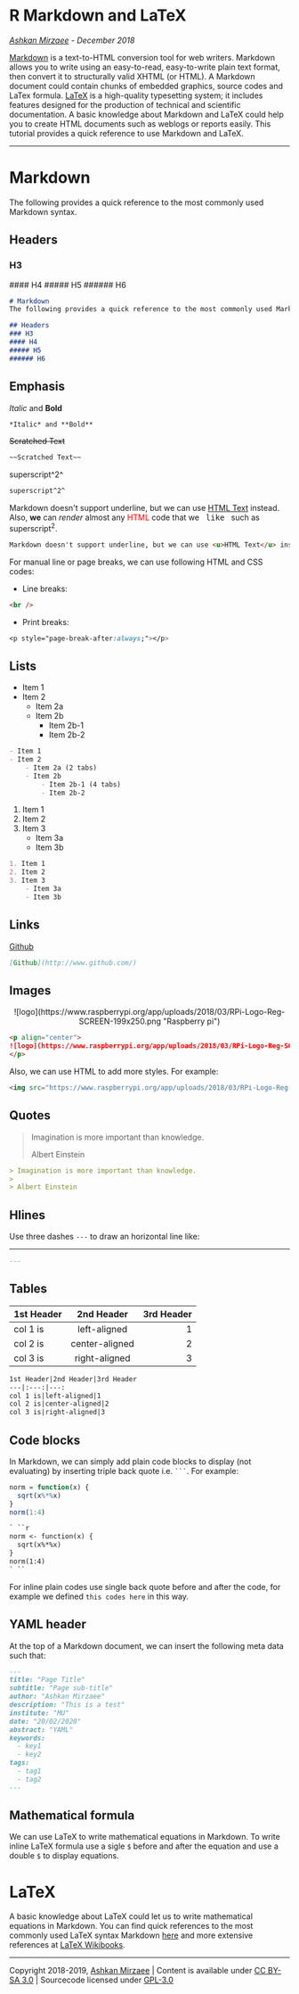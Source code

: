 
# R Markdown and LaTeX
*[Ashkan Mirzaee](https://ashki23.github.io/index.html) - December 2018*

[Markdown](https://daringfireball.net/projects/markdown/) is a text-to-HTML conversion tool for web writers. Markdown allows you to write using an easy-to-read, easy-to-write plain text format, then convert it to structurally valid XHTML (or HTML). A Markdown document could contain chunks of embedded graphics, source codes and LaTex formula. [LaTeX](https://www.latex-project.org//) is a high-quality typesetting system; it includes features designed for the production of technical and scientific documentation. A basic knowledge about Markdown and LaTeX could help you to create HTML documents such as weblogs or reports easily. This tutorial provides a quick reference to use Markdown and LaTeX.

---

# Markdown
The following provides a quick reference to the most commonly used Markdown syntax.

## Headers
<h3>H3</h3>
#### H4
##### H5
###### H6

```markdown
# Markdown
The following provides a quick reference to the most commonly used Markdown syntax.

## Headers
### H3
#### H4
##### H5
###### H6
```

## Emphasis
*Italic* and **Bold**

```markdown
*Italic* and **Bold**
```

~~Scratched Text~~

```markdown
~~Scratched Text~~
```

superscript^2^

```markdown
superscript^2^
```

Markdown doesn't support underline, but we can use <u>HTML Text</u> instead. Also, <b>we</b> can <i>render</i> almost any <span style="color:red;">HTML</span> code that we &nbsp; <kbd>like</kbd>  &nbsp; such as superscript<sup>2</sup>.

```html
Markdown doesn't support underline, but we can use <u>HTML Text</u> instead. Also, <b>we</b> can <i>render</i> almost any <span style="color:red;">HTML</span> code that we &nbsp; <kbd>like</kbd> &nbsp; such as superscript<sup>2</sup>.
```

For manual line or page breaks, we can use following HTML and CSS codes:

- Line breaks:

```html
<br />
```

- Print breaks:

```css
<p style="page-break-after:always;"></p>
```

## Lists
- Item 1
- Item 2
    - Item 2a
    - Item 2b
        - Item 2b-1
        - Item 2b-2

```markdown
- Item 1
- Item 2
    - Item 2a (2 tabs)
    - Item 2b
        - Item 2b-1 (4 tabs)
        - Item 2b-2
```

1. Item 1
2. Item 2
3. Item 3
    - Item 3a
    - Item 3b

```markdown
1. Item 1
2. Item 2
3. Item 3
    - Item 3a
    - Item 3b
```

## Links
[Github](http://www.github.com/)

```markdown
[Github](http://www.github.com/)
```

## Images
<p align="center">
![logo](https://www.raspberrypi.org/app/uploads/2018/03/RPi-Logo-Reg-SCREEN-199x250.png "Raspberry pi")
</p>

```markdown
<p align="center">
![logo](https://www.raspberrypi.org/app/uploads/2018/03/RPi-Logo-Reg-SCREEN-199x250.png "Raspberry pi")
</p>
```

Also, we can use HTML to add more styles. For example:

```html
<img src="https://www.raspberrypi.org/app/uploads/2018/03/RPi-Logo-Reg-SCREEN-199x250.png" alt="Raspberry pi" style="width:20%; border:0;">
```

## Quotes
> Imagination is more important than knowledge.
>
> Albert Einstein

```markdown
> Imagination is more important than knowledge.
>
> Albert Einstein
```

## Hlines
Use three dashes `---` to draw an horizontal line like:

---

```markdown
---
```

## Tables
1st Header|2nd Header|3rd Header
:---|:---:|---: 
col 1 is|left-aligned|1
col 2 is|center-aligned|2
col 3 is|right-aligned|3

```markdown
1st Header|2nd Header|3rd Header
---|:---:|---: 
col 1 is|left-aligned|1
col 2 is|center-aligned|2
col 3 is|right-aligned|3
```

## Code blocks
In Markdown, we can simply add plain code blocks to display (not evaluating) by inserting triple back quote i.e. ` ``` `. For example:

```r
norm = function(x) {
  sqrt(x%*%x)
}
norm(1:4)
```

```markdown
` ``r
norm <- function(x) {
  sqrt(x%*%x)
}
norm(1:4)
` ``
```

For inline plain codes use single back quote before and after the code, for example we defined `this codes here` in this way.

## YAML header
At the top of a Markdown document, we can insert the following meta data such that:

```markdown
---
title: "Page Title"
subtitle: "Page sub-title"
author: "Ashkan Mirzaee"
description: "This is a test"
institute: "MU"
date: "20/02/2020"
abstract: "YAML"
keywords: 
  - key1
  - key2
tags:
  - tag1
  - tag2
---
```

## Mathematical formula
We can use LaTeX to write mathematical equations in Markdown. To write inline LaTeX formula use a sigle `$` before and after the equation and use a double `$` to display equations. 

# LaTeX
A basic knowledge about LaTeX could let us to write mathematical equations in Markdown. You can find quick references to the most commonly used LaTeX syntax Markdown [here](https://ashki23.github.io/markdown-latex.html#latex_basics) and more extensive references at [LaTeX Wikibooks](https://en.wikibooks.org/wiki/LaTeX/Mathematics). 

---
Copyright 2018-2019, [Ashkan Mirzaee](https://ashki23.github.io/index.html) | Content is available under [CC BY-SA 3.0](https://creativecommons.org/licenses/by-sa/3.0/) | Sourcecode licensed under [GPL-3.0](https://www.gnu.org/licenses/gpl-3.0.en.html)
